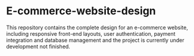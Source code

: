 # E-commerce-website-design
This repository contains the complete design for an e-commerce website, including responsive front-end layouts, user authentication, payment integration and database management and the project is currently under development not finished.
